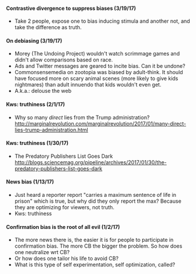 
#### Contrastive divergence to suppress biases (3/19/17)
* Take 2 people, expose one to bias inducing stimula and another not, and take the difference as truth.

#### On debiasing (3/19/17)
* Morey (The Undoing Project) wouldn't watch scrimmage games and didn't allow comparisons based on race.
* Ads and Twitter messages are geared to incite bias.  Can it be undone?
* Commonsensemedia on zootopia was biased by adult-think.  It should have focused more on scary animal scenes (more likely to give kids nightmares) than adult innuendo that kids wouldn't even get.
* A.k.a.: delouse the web

#### Kws: truthiness (2/1/17)
* Why so many *direct* lies from the Trump administration? http://marginalrevolution.com/marginalrevolution/2017/01/many-direct-lies-trump-administration.html

#### Kws: truthiness (1/30/17)
* The Predatory Publishers List Goes Dark http://blogs.sciencemag.org/pipeline/archives/2017/01/30/the-predatory-publishers-list-goes-dark

#### News bias (1/13/17)
* Just heard a reporter report "carries a maximum sentence of life in prison" which is true, but why did they only report the max?  Because they are optimizing for viewers, not truth.
* Kws: truthiness

#### Confirmation bias is the root of all evil (1/2/17)
* The more news there is, the easier it is for people to participate in confirmation bias. The more CB the bigger the problem. So how does one neutralize wrt CB?
* Or how does one tailor his life to avoid CB?
* What is this type of self experimentation, self optimization, called?